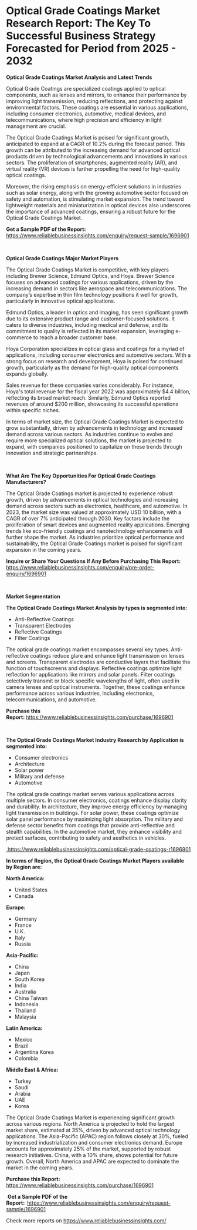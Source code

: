 <p><h1>Optical Grade Coatings Market Research Report: The Key To Successful Business Strategy Forecasted for Period from 2025 - 2032</h1></p><p><strong>Optical Grade Coatings Market Analysis and Latest Trends</strong></p>
<p><p>Optical Grade Coatings are specialized coatings applied to optical components, such as lenses and mirrors, to enhance their performance by improving light transmission, reducing reflections, and protecting against environmental factors. These coatings are essential in various applications, including consumer electronics, automotive, medical devices, and telecommunications, where high precision and efficiency in light management are crucial.</p><p>The Optical Grade Coatings Market is poised for significant growth, anticipated to expand at a CAGR of 10.2% during the forecast period. This growth can be attributed to the increasing demand for advanced optical products driven by technological advancements and innovations in various sectors. The proliferation of smartphones, augmented reality (AR), and virtual reality (VR) devices is further propelling the need for high-quality optical coatings. </p><p>Moreover, the rising emphasis on energy-efficient solutions in industries such as solar energy, along with the growing automotive sector focused on safety and automation, is stimulating market expansion. The trend toward lightweight materials and miniaturization in optical devices also underscores the importance of advanced coatings, ensuring a robust future for the Optical Grade Coatings Market.</p></p>
<p><strong>Get a Sample PDF of the Report:&nbsp;</strong> <a href="https://www.reliablebusinessinsights.com/enquiry/request-sample/1696901?utm_campaign=3366&utm_medium=2&utm_source=Github&utm_content=ia&utm_term=27032025&utm_id=optical-grade-coatings">https://www.reliablebusinessinsights.com/enquiry/request-sample/1696901</a></p>
<p>&nbsp;</p>
<p><strong>Optical Grade Coatings Major Market Players</strong></p>
<p><p>The Optical Grade Coatings Market is competitive, with key players including Brewer Science, Edmund Optics, and Hoya. Brewer Science focuses on advanced coatings for various applications, driven by the increasing demand in sectors like aerospace and telecommunications. The company’s expertise in thin film technology positions it well for growth, particularly in innovative optical applications.</p><p>Edmund Optics, a leader in optics and imaging, has seen significant growth due to its extensive product range and customer-focused solutions. It caters to diverse industries, including medical and defense, and its commitment to quality is reflected in its market expansion, leveraging e-commerce to reach a broader customer base.</p><p>Hoya Corporation specializes in optical glass and coatings for a myriad of applications, including consumer electronics and automotive sectors. With a strong focus on research and development, Hoya is poised for continued growth, particularly as the demand for high-quality optical components expands globally.</p><p>Sales revenue for these companies varies considerably. For instance, Hoya's total revenue for the fiscal year 2022 was approximately $4.4 billion, reflecting its broad market reach. Similarly, Edmund Optics reported revenues of around $200 million, showcasing its successful operations within specific niches.</p><p>In terms of market size, the Optical Grade Coatings Market is expected to grow substantially, driven by advancements in technology and increased demand across various sectors. As industries continue to evolve and require more specialized optical solutions, the market is projected to expand, with companies positioned to capitalize on these trends through innovation and strategic partnerships.</p></p>
<p>&nbsp;</p>
<p><strong>What Are The Key Opportunities For Optical Grade Coatings Manufacturers?</strong></p>
<p><p>The Optical Grade Coatings market is projected to experience robust growth, driven by advancements in optical technologies and increasing demand across sectors such as electronics, healthcare, and automotive. In 2023, the market size was valued at approximately USD 10 billion, with a CAGR of over 7% anticipated through 2030. Key factors include the proliferation of smart devices and augmented reality applications. Emerging trends like eco-friendly coatings and nanotechnology enhancements will further shape the market. As industries prioritize optical performance and sustainability, the Optical Grade Coatings market is poised for significant expansion in the coming years.</p></p>
<p><strong>Inquire or Share Your Questions If Any Before Purchasing This Report:</strong> <a href="https://www.reliablebusinessinsights.com/enquiry/pre-order-enquiry/1696901?utm_campaign=3366&utm_medium=2&utm_source=Github&utm_content=ia&utm_term=27032025&utm_id=optical-grade-coatings">https://www.reliablebusinessinsights.com/enquiry/pre-order-enquiry/1696901</a></p>
<p>&nbsp;</p>
<p><strong>Market Segmentation</strong></p>
<p><strong>The Optical Grade Coatings Market Analysis by types is segmented into:</strong></p>
<p><ul><li>Anti-Reflective Coatings</li><li>Transparent Electrodes</li><li>Reflective Coatings</li><li>Filter Coatings</li></ul></p>
<p><p>The optical grade coatings market encompasses several key types. Anti-reflective coatings reduce glare and enhance light transmission on lenses and screens. Transparent electrodes are conductive layers that facilitate the function of touchscreens and displays. Reflective coatings optimize light reflection for applications like mirrors and solar panels. Filter coatings selectively transmit or block specific wavelengths of light, often used in camera lenses and optical instruments. Together, these coatings enhance performance across various industries, including electronics, telecommunications, and automotive.</p></p>
<p><strong>Purchase this Report:&nbsp;</strong><a href="https://www.reliablebusinessinsights.com/purchase/1696901?utm_campaign=3366&utm_medium=2&utm_source=Github&utm_content=ia&utm_term=27032025&utm_id=optical-grade-coatings">https://www.reliablebusinessinsights.com/purchase/1696901</a></p>
<p>&nbsp;</p>
<p><strong>The Optical Grade Coatings Market Industry Research by Application is segmented into:</strong></p>
<p><ul><li>Consumer electronics</li><li>Architecture</li><li>Solar power</li><li>Military and defense</li><li>Automotive</li></ul></p>
<p><p>The optical grade coatings market serves various applications across multiple sectors. In consumer electronics, coatings enhance display clarity and durability. In architecture, they improve energy efficiency by managing light transmission in buildings. For solar power, these coatings optimize solar panel performance by maximizing light absorption. The military and defense sector benefits from coatings that provide anti-reflective and stealth capabilities. In the automotive market, they enhance visibility and protect surfaces, contributing to safety and aesthetics in vehicles.</p></p>
<p><a href="https://www.reliablebusinessinsights.com/optical-grade-coatings-r1696901?utm_campaign=3366&utm_medium=2&utm_source=Github&utm_content=ia&utm_term=27032025&utm_id=optical-grade-coatings">&nbsp;https://www.reliablebusinessinsights.com/optical-grade-coatings-r1696901</a></p>
<p><strong>In terms of Region, the Optical Grade Coatings Market Players available by Region are:</strong></p>
<p>
    <p> <strong> North America: </strong>
        <ul>
            <li>United States</li>
            <li>Canada</li>
        </ul>
        </p> 
    <p> <strong> Europe: </strong>
        <ul>
            <li>Germany</li>
            <li>France</li>
            <li>U.K.</li>
            <li>Italy</li>
            <li>Russia</li>
        </ul>
        </p> 
    <p> <strong> Asia-Pacific: </strong>
        <ul>
            <li>China</li>
            <li>Japan</li>
            <li>South Korea</li>
            <li>India</li>
            <li>Australia</li>
            <li>China Taiwan</li>
            <li>Indonesia</li>
            <li>Thailand</li>
            <li>Malaysia</li>
        </ul>
        </p> 
    <p> <strong> Latin America: </strong>
        <ul>
            <li>Mexico</li>
            <li>Brazil</li>
            <li>Argentina Korea</li>
            <li>Colombia</li>
        </ul>
        </p> 
    <p> <strong> Middle East & Africa: </strong>
        <ul>
            <li>Turkey</li>
            <li>Saudi</li>
            <li>Arabia</li>
            <li>UAE</li>
            <li>Korea</li>
        </ul>
    </p>
    </p>
<p><p>The Optical Grade Coatings Market is experiencing significant growth across various regions. North America is projected to hold the largest market share, estimated at 35%, driven by advanced optical technology applications. The Asia-Pacific (APAC) region follows closely at 30%, fueled by increased industrialization and consumer electronics demand. Europe accounts for approximately 25% of the market, supported by robust research initiatives. China, with a 10% share, shows potential for future growth. Overall, North America and APAC are expected to dominate the market in the coming years.</p></p>
<p><strong>Purchase this Report: </strong><a href="https://www.reliablebusinessinsights.com/purchase/1696901?utm_campaign=3366&utm_medium=2&utm_source=Github&utm_content=ia&utm_term=27032025&utm_id=optical-grade-coatings">https://www.reliablebusinessinsights.com/purchase/1696901</a></p>
<p>&nbsp;<strong>Get a Sample PDF of the Report:&nbsp;&nbsp;</strong><a href="https://www.reliablebusinessinsights.com/enquiry/request-sample/1696901?utm_campaign=3366&utm_medium=2&utm_source=Github&utm_content=ia&utm_term=27032025&utm_id=optical-grade-coatings">https://www.reliablebusinessinsights.com/enquiry/request-sample/1696901</a></p>
<p><strong></strong></p>
<p>Check more reports on <a href="https://www.reliablebusinessinsights.com/?utm_campaign=3366&utm_medium=2&utm_source=Github&utm_content=ia&utm_term=27032025&utm_id=optical-grade-coatings">https://www.reliablebusinessinsights.com/</a></p>